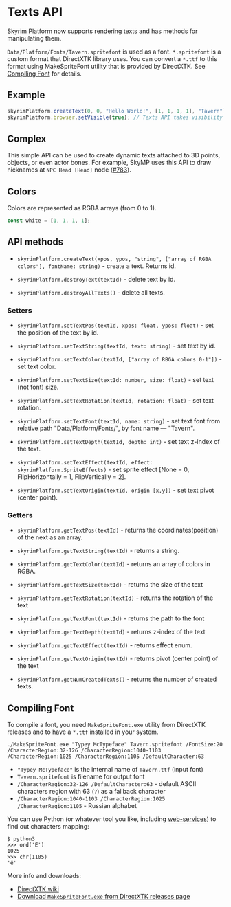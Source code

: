 # Texts API

Skyrim Platform now supports rendering texts and has methods for manipulating them.

`Data/Platform/Fonts/Tavern.spritefont` is used as a font.
`*.spritefont` is a custom format that DirectXTK library uses.
You can convert a `*.ttf` to this format using MakeSpriteFont utility that is
provided by DirectXTK. See [Compiling Font](#compiling-font) for details.

## Example

```typescript
skyrimPlatform.createText(0, 0, "Hello World!", [1, 1, 1, 1], "Tavern"),; // 0,0 is top left. Non-ASCII character are not yet supported.
skyrimPlatform.browser.setVisible(true); // Texts API takes visibility flag from the browser
```

## Complex

This simple API can be used to create dynamic texts attached to 3D points, objects, or even actor bones.
For example, SkyMP uses this API to draw nicknames at `NPC Head [Head]` node
([#783](https://github.com/skyrim-multiplayer/skymp/pull/783/files)).

## Colors

Colors are represented as RGBA arrays (from 0 to 1).

```typescript
const white = [1, 1, 1, 1];
```

## API methods

- `skyrimPlatform.createText(xpos, ypos, "string", ["array of RGBA colors"], fontName: string)` - create a text.
  Returns id.

- `skyrimPlatform.destroyText(textId)` - delete text by id.
- `skyrimPlatform.destroyAllTexts()` - delete all texts.

### Setters

- `skyrimPlatform.setTextPos(textId, xpos: float, ypos: float)` - set the position of the text by id.

- `skyrimPlatform.setTextString(textId, text: string)` - set text by id.

- `skyrimPlatform.setTextColor(textId, ["array of RBGA colors 0-1"])` - set text color.

- `skyrimPlatform.setTextSize(textId: number, size: float)` - set text (not font) size.

- `skyrimPlatform.setTextRotation(textId, rotation: float)` - set text rotation.

- `skyrimPlatform.setTextFont(textId, name: string)` - set text font from relative path "Data/Platform/Fonts/", by font name — "Tavern".

- `skyrimPlatform.setTextDepth(textId, depth: int)` - set text z-index of the text.

- `skyrimPlatform.setTextEffect(textId, effect: skyrimPlatform.SpriteEffects)` - set sprite effect [None = 0, FlipHorizontally = 1, FlipVertically = 2].

- `skyrimPlatform.setTextOrigin(textId, origin [x,y])` - set text pivot (center point).

### Getters

- `skyrimPlatform.getTextPos(textId)` - returns the coordinates(position) of the next as an array.

- `skyrimPlatform.getTextString(textId)` - returns a string.

- `skyrimPlatform.getTextColor(textId)` - returns an array of colors in RGBA.

- `skyrimPlatform.getTextSize(textId)` - returns the size of the text

- `skyrimPlatform.getTextRotation(textId)` - returns the rotation of the text

- `skyrimPlatform.getTextFont(textId)` - returns the path to the font

- `skyrimPlatform.getTextDepth(textId)` - returns z-index of the text

- `skyrimPlatform.getTextEffect(textId)` - returns effect enum.

- `skyrimPlatform.getTextOrigin(textId)` - returns pivot (center point) of the text

- `skyrimPlatform.getNumCreatedTexts()` - returns the number of created texts.

## Compiling Font

To compile a font, you need `MakeSpriteFont.exe` utility from DirectXTK releases
and to have a `*.ttf` installed in your system.

```
./MakeSpriteFont.exe "Typey McTypeface" Tavern.spritefont /FontSize:20 /CharacterRegion:32-126 /CharacterRegion:1040-1103 /CharacterRegion:1025 /CharacterRegion:1105 /DefaultCharacter:63
```

- `"Typey McTypeface"` is the internal name of `Tavern.ttf` (input font)
- `Tavern.spritefont` is filename for output font
- `/CharacterRegion:32-126 /DefaultCharacter:63` - default ASCII characters region with 63 (`?`) as a fallback character
- `/CharacterRegion:1040-1103 /CharacterRegion:1025 /CharacterRegion:1105` - Russian alphabet

You can use Python (or whatever tool you like, including
[web-services](https://onlineutf8tools.com/convert-utf8-to-code-points))
to find out characters mapping:

```
$ python3
>>> ord('Ё')
1025
>>> chr(1105)
'ё'
```

More info and downloads:

- [DirectXTK wiki](https://github.com/microsoft/DirectXTK/wiki/MakeSpriteFont)
- [Download `MakeSpriteFont.exe` from DirectXTK releases page](https://github.com/microsoft/DirectXTK/releases)
